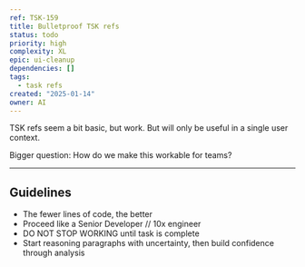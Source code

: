 ```yaml
---
ref: TSK-159
title: Bulletproof TSK refs
status: todo
priority: high
complexity: XL
epic: ui-cleanup
dependencies: []
tags:
  - task refs
created: "2025-01-14"
owner: AI
---
```


TSK refs seem a bit basic, but work. But will only be useful in a single user context.

Bigger question: How do we make this workable for teams?

---

## Guidelines

- The fewer lines of code, the better
- Proceed like a Senior Developer // 10x engineer
- DO NOT STOP WORKING until task is complete
- Start reasoning paragraphs with uncertainty, then build confidence through analysis
